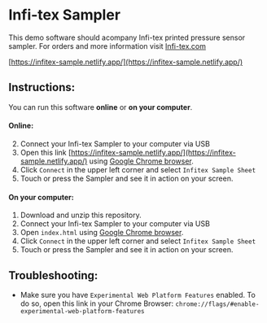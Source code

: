 # Infi-tex Sampler

This demo software should acompany Infi-tex printed pressure sensor sampler. For orders and more information visit [Infi-tex.com](http://www.infi-tex.com/)

[https://infitex-sample.netlify.app/](https://infitex-sample.netlify.app/)

## Instructions:
You can run this software **online** or **on your computer**.

#### Online:
2. Connect your Infi-tex Sampler to your computer via USB
3. Open this link [https://infitex-sample.netlify.app/](https://infitex-sample.netlify.app/) using [Google Chrome browser](https://www.google.com/chrome/). 
4. Click ```Connect``` in the upper left corner and select ```Infitex Sample Sheet```
5. Touch or press the Sampler and see it in action on your screen.

#### On your computer:
1. Download and unzip this repository.
2. Connect your Infi-tex Sampler to your computer via USB
3. Open ```index.html``` using [Google Chrome browser](https://www.google.com/chrome/). 
4. Click ```Connect``` in the upper left corner and select ```Infitex Sample Sheet```
5. Touch or press the Sampler and see it in action on your screen.

## Troubleshooting:
- Make sure you have ```Experimental Web Platform Features``` enabled. To do so, open this link in your Chrome Browser: ```chrome://flags/#enable-experimental-web-platform-features```
